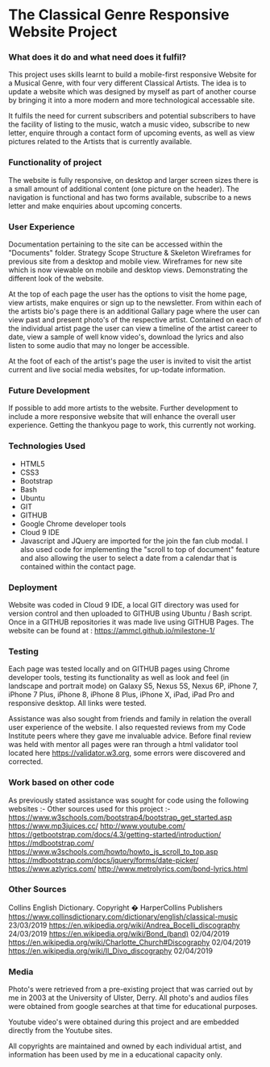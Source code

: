 # The Classical Genre Responsive Website Project

### What does it do and what need does it fulfil?

This project uses skills learnt to build a mobile-first responsive Website for a Musical Genre, with four very different Classical Artists.  The idea is to update a website which was designed by myself as part of another course by bringing it into a more modern and more technological accessable site.

It fulfils the need for current subscribers and potential subscribers to have the facility of listing to the music, watch a music video, subscribe to new letter, enquire through a contact form of upcoming events, as well as view pictures related to the Artists that is currently available.

### Functionality of project

The website is fully responsive, on desktop and larger screen sizes there is a small amount of additional content (one picture on the header).
The navigation is functional and has two forms available, subscribe to a news letter and make enquiries about upcoming concerts.  

### User Experience

Documentation pertaining to the site can be accessed within the "Documents" folder.
Strategy
Scope
Structure & Skeleton
Wireframes for previous site from a desktop and mobile view.
Wireframes for new site which is now viewable on mobile and desktop views.
Demonstrating the different look of the website.

At the top of each page the user has the options to visit the home page, view artists, make enquires or sign up to the newsletter.  From within each of the artists bio's page there is an additional Gallary page where the user can view past and present photo's of the respective artist.
Contained on each of the individual artist page the user can view a timeline of the artist career to date, view a sample of well know video's, download the lyrics and also listen to some audio that may no longer be accessible.

At the foot of each of the artist's page the user is invited to visit the artist current and live social media websites, for up-todate information.

### Future Development

If possible to add more artists to the website.  Further development to include a more responsive website that will enhance the overall user experience.  Getting the thankyou page to work, this currently not working.

### Technologies Used

- HTML5
- CSS3
- Bootstrap
- Bash
- Ubuntu
- GIT
- GITHUB
- Google Chrome developer tools
- Cloud 9 IDE
- Javascript and JQuery are imported for the join the fan club modal.  I also used code for implementing the "scroll to top of document" feature and also allowing the user to select a date from a calendar that is contained within the contact page.

### Deployment

Website was coded in Cloud 9 IDE, a local GIT directory was used for version control and then uploaded to GITHUB using Ubuntu / Bash script. Once in a GITHUB repositories it was made live using GITHUB Pages. The website can be found at : https://ammcl.github.io/milestone-1/

### Testing

Each page was tested locally and on GITHUB pages using Chrome developer tools, testing its functionality as well as look and feel (in landscape and portrait mode) on Galaxy S5, Nexus 5S, Nexus 6P, iPhone 7, iPhone 7 Plus, iPhone 8, iPhone 8 Plus, iPhone X, iPad, iPad Pro and responsive desktop. All links were tested. 

Assistance was also sought from friends and family in relation the overall user experience of the website.  I also requested reviews from my Code Institute peers where they gave me invaluable advice.
Before final review was held with mentor all pages were ran through a html validator tool located here https://validator.w3.org, some errors were discovered and corrected.

### Work based on other code

As previously stated assistance was sought for code using the following websites :- 
Other sources used for this project :-
https://www.w3schools.com/bootstrap4/bootstrap_get_started.asp
https://www.mp3juices.cc/
http://www.youtube.com/
https://getbootstrap.com/docs/4.3/getting-started/introduction/
https://mdbootstrap.com/
https://www.w3schools.com/howto/howto_js_scroll_to_top.asp
https://mdbootstrap.com/docs/jquery/forms/date-picker/
https://www.azlyrics.com/
http://www.metrolyrics.com/bond-lyrics.html

### Other Sources

Collins English Dictionary. Copyright � HarperCollins Publishers https://www.collinsdictionary.com/dictionary/english/classical-music 23/03/2019
https://en.wikipedia.org/wiki/Andrea_Bocelli_discography 24/03/2019
https://en.wikipedia.org/wiki/Bond_(band) 02/04/2019
https://en.wikipedia.org/wiki/Charlotte_Church#Discography 02/04/2019
https://en.wikipedia.org/wiki/Il_Divo_discography 02/04/2019

### Media

Photo's were retrieved from a pre-existing project that was carried out by me in 2003 at the University of Ulster, Derry.  All photo's and audios files were obtained from google searches at that time for educational purposes.

Youtube video's were obtained during this project and are embedded directly from the Youtube sites.

All copyrights are maintained and owned by each individual artist, and information has been used by me in a educational capacity only.

